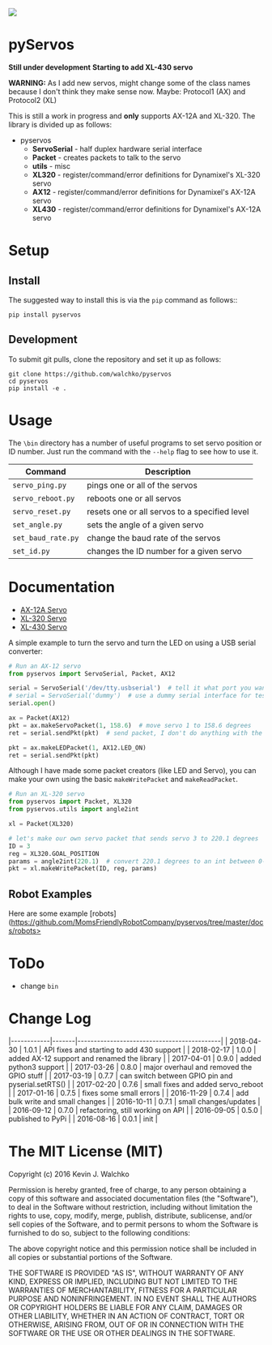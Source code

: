 ![](https://raw.githubusercontent.com/MomsFriendlyRobotCompany/pyservos/master/pics/complex.gif)

# pyServos

**Still under development**
**Starting to add XL-430 servo**

**WARNING:** As I add new servos, might change some of the class names because
I don't think they make sense now. Maybe: Protocol1 (AX) and Protocol2 (XL)

This is still a work in progress and **only** supports AX-12A and XL-320. The
library is divided up as follows:

- pyservos
	- **ServoSerial** - half duplex hardware serial interface
	- **Packet** - creates packets to talk to the servo
	- **utils** - misc
	- **XL320** - register/command/error definitions for Dynamixel's XL-320 servo
	- **AX12** - register/command/error definitions for Dynamixel's AX-12A servo
	- **XL430** - register/command/error definitions for Dynamixel's AX-12A servo

# Setup

## Install

The suggested way to install this is via the `pip` command as follows::

	pip install pyservos

## Development

To submit git pulls, clone the repository and set it up as follows:

	git clone https://github.com/walchko/pyservos
	cd pyservos
	pip install -e .

# Usage

The `\bin` directory has a number of useful programs to set servo position or ID number. Just
run the command with the `--help` flag to see how to use it.

| Command              |  Description |
|----------------------|--------------|
| `servo_ping.py`    | pings one or all of the servos |
|`servo_reboot.py`   | reboots one or all servos |
| `servo_reset.py`   | resets one or all servos to a specified level |
| `set_angle.py`     | sets the angle of a given servo |
| `set_baud_rate.py` | change the baud rate of the servos |
| `set_id.py`        | changes the ID number for a given servo |

# Documentation

- [AX-12A Servo](https://github.com/MomsFriendlyRobotCompany/pyservos/tree/master/docs/ax12)
- [XL-320 Servo](https://github.com/MomsFriendlyRobotCompany/pyservos/tree/master/docs/xl320)
- [XL-430 Servo](https://github.com/MomsFriendlyRobotCompany/pyservos/tree/master/docs/xl430)

A simple example to turn the servo and turn the LED on using a USB serial converter:

```python
# Run an AX-12 servo
from pyservos import ServoSerial, Packet, AX12

serial = ServoSerial('/dev/tty.usbserial')  # tell it what port you want to use
# serial = ServoSerial('dummy')  # use a dummy serial interface for testing
serial.open()

ax = Packet(AX12)
pkt = ax.makeServoPacket(1, 158.6)  # move servo 1 to 158.6 degrees
ret = serial.sendPkt(pkt)  # send packet, I don't do anything with the returned status packet

pkt = ax.makeLEDPacket(1, AX12.LED_ON)
ret = serial.sendPkt(pkt)
```

Although I have made some packet creators (like LED and Servo), you can make
your own using the basic `makeWritePacket` and `makeReadPacket`.

```python
# Run an XL-320 servo
from pyservos import Packet, XL320
from pyservos.utils import angle2int

xl = Packet(XL320)

# let's make our own servo packet that sends servo 3 to 220.1 degrees
ID = 3
reg = XL320.GOAL_POSITION
params = angle2int(220.1)  # convert 220.1 degrees to an int between 0-1023
pkt = xl.makeWritePacket(ID, reg, params)
```

## Robot Examples

Here are some example [robots](https://github.com/MomsFriendlyRobotCompany/pyservos/tree/master/docs/robots>

# ToDo

- change `bin`

# Change Log

|------------|-------|--------------------------------------------|
| 2018-04-30 | 1.0.1 |  API fixes and starting to add 430 support |
| 2018-02-17 | 1.0.0 |  added AX-12 support and renamed the library |
| 2017-04-01 | 0.9.0 |  added python3 support |
| 2017-03-26 | 0.8.0 |  major overhaul and removed the GPIO stuff |
| 2017-03-19 | 0.7.7 |  can switch between GPIO pin and pyserial.setRTS() |
| 2017-02-20 | 0.7.6 |  small fixes and added servo_reboot |
| 2017-01-16 | 0.7.5 |  fixes some small errors |
| 2016-11-29 | 0.7.4 |  add bulk write and small changes |
| 2016-10-11 | 0.7.1 |  small changes/updates |
| 2016-09-12 | 0.7.0 |  refactoring, still working on API |
| 2016-09-05 | 0.5.0 |  published to PyPi |
| 2016-08-16 | 0.0.1 |  init |

# The MIT License (MIT)

Copyright (c) 2016 Kevin J. Walchko

Permission is hereby granted, free of charge, to any person obtaining a copy of
this software and associated documentation files (the "Software"), to deal in
the Software without restriction, including without limitation the rights to
use, copy, modify, merge, publish, distribute, sublicense, and/or sell copies
of the Software, and to permit persons to whom the Software is furnished to do
so, subject to the following conditions:

The above copyright notice and this permission notice shall be included in all
copies or substantial portions of the Software.

THE SOFTWARE IS PROVIDED "AS IS", WITHOUT WARRANTY OF ANY KIND, EXPRESS OR
IMPLIED, INCLUDING BUT NOT LIMITED TO THE WARRANTIES OF MERCHANTABILITY, FITNESS
FOR A PARTICULAR PURPOSE AND NONINFRINGEMENT. IN NO EVENT SHALL THE AUTHORS OR
COPYRIGHT HOLDERS BE LIABLE FOR ANY CLAIM, DAMAGES OR OTHER LIABILITY, WHETHER
IN AN ACTION OF CONTRACT, TORT OR OTHERWISE, ARISING FROM, OUT OF OR IN
CONNECTION WITH THE SOFTWARE OR THE USE OR OTHER DEALINGS IN THE SOFTWARE.
